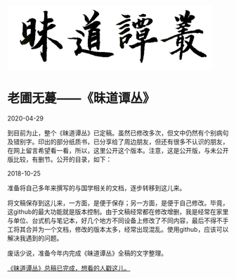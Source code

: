 <img src="./images/w.png" alt="昧道谭丛" title="昧道谭丛标题" height="146" width="466" />


# 老圃无蔓——《昧道谭丛》

2020-04-29

到目前为止，整个《昧道谭丛》已定稿。虽然已修改多次，但文中仍然有个别病句及错别字。印出的部分纸质书，已分享给了周边朋友，但还有很多不认识的朋友，在网上留言希望看一看，所以，这里公开这个版本。注意，这是公开版，与未公开版比较，有删节。公开的目录，如下：













2018-10-25

准备将自己多年来撰写的与国学相关的文档，逐步转移到这儿来。

将文稿保存到这儿来，一方面，是便于保存；另一方面，是便于自己修改。毕竟，这github的最大功能就是版本控制。由于文稿经常都在修改增删，我是经常在家里与单位、台式机与笔记本，好几个地方不同设备上修改了不同内容，最后不得不手工将其合并为一个文档，修改的版本太多，经常出现混乱。使用github，应该可以解决我遇到的问题。

废话少说，准备今年内完成《昧道谭丛》全稿的文字整理。

<a href='https://github.com/qyyzm/guoxue_xilie/blob/master/%E6%98%A7%E9%81%93%E8%B0%AD%E4%B8%9B%E7%A8%BF%E6%80%BB%E7%A8%BF.md'>《昧道谭丛》总稿已完成，想看的人戳这儿。</a>